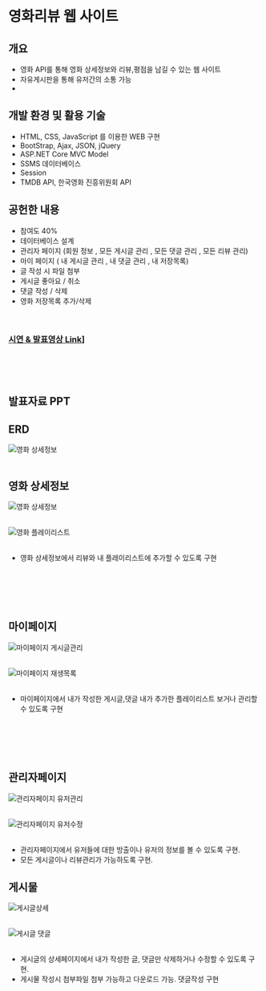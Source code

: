 # **영화리뷰 웹 사이트**

## **개요**
- 영화 API를 통해 영화 상세정보와 리뷰,평점을 남길 수 있는 웹 사이트
- 자유게시판을 통해 유저간의 소통 가능
- 

## **개발 환경 및 활용 기술**
- HTML, CSS, JavaScript 를 이용한 WEB 구현
- BootStrap, Ajax, JSON, jQuery
- ASP.NET Core MVC Model
- SSMS 데이터베이스 
- Session
- TMDB API, 한국영화 진흥위원회 API

## **공헌한 내용**
- 참여도 40%
- 데이터베이스 설계
- 관리자 페이지 (회원 정보 , 모든 게시글 관리 , 모든 댓글 관리 , 모든 리뷰 관리)
- 마이 페이지 ( 내 게시글 관리 , 내 댓글 관리 , 내 저장목록)
- 글 작성 시  파일 첨부 
- 게시글 좋아요 / 취소
- 댓글 작성 / 삭제
- 영화 저장목록 추가/삭제

<br>

### **[시연 & 발표영상 Link]]**

<br>

[시연 & 발표영상 Link]: https://youtu.be/eLDauLhBbwQ

<br>
<br>

## 발표자료 PPT


## ERD
![영화 상세정보](./img/ERD.png)
<br><br>

## 영화 상세정보

![영화 상세정보](./img/movieDetail.png)
<br><br>

![영화 플레이리스트](./img/moviePlaylist.png)
<br><br>

- 영화 상세정보에서 리뷰와 내 플레이리스트에 추가할 수 있도록 구현

<br><br><br><br>

## 마이페이지
![마이페이지 게시글관리](./img/myPage.png)
<br><br>

![마이페이지 재생목록](./img/myPlaylist.png)
<br><br>

- 마이페이지에서 내가 작성한 게시글,댓글 내가 추가한 플레이리스트 보거나 관리할 수 있도록 구현

<br><br><br><br>

## 관리자페이지

![관리자페이지 유저관리](./img/Admin.png)
<br><br>

![관리자페이지 유저수정](./img/AdminUser.png)
<br><br>

- 관리자페이지에서 유저들에 대한 방출이나 유저의 정보를 볼 수 있도록 구현.
- 모든 게시글이나 리뷰관리가 가능하도록 구현.

## 게시물

![게시글상세](./img/postDetail.png)
<br><br>

![게시글 댓글](./img/PostComment.png)
<br><br>

- 게시글의 상세페이지에서 내가 작성한 글, 댓글만 삭제하거나 수정할 수 있도록 구현. 
- 게시물 작성시 첨부파일 첨부 가능하고 다운로드 가능. 댓글작성 구현
